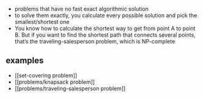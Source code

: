 - problems that have no fast exact algorithmic solution
- to solve them exactly, you calculate every possible solution and pick the smallest/shortest one
- You know how to calculate the shortest way to get from point A to point B. But if you want to find the shortest path that connects several points, that’s the traveling-salesperson problem, which is NP-complete 
## examples
- [[set-covering problem]]
- [[problems/knapsack problem]]
- [[problems/traveling-salesperson problem]]

